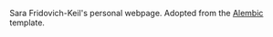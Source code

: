 Sara Fridovich-Keil's personal webpage. Adopted from the [Alembic](https://alembic.darn.es) template.

